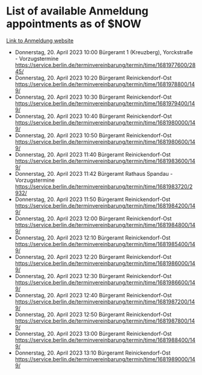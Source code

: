 # List of available Anmeldung appointments as of $NOW
[Link to Anmeldung website](https://service.berlin.de/terminvereinbarung/termin/tag.php?termin=1&anliegen[]=120686&dienstleisterlist=122210,122217,327316,122219,327312,122227,327314,122231,327346,122243,327348,122254,122252,329742,122260,329745,122262,329748,122271,327278,122273,327274,122277,327276,330436,122280,327294,122282,327290,122284,327292,122291,327270,122285,327266,122286,327264,122296,327268,150230,329760,122297,327286,122294,327284,122312,329763,122314,329775,122304,327330,122311,327334,122309,327332,317869,122281,327352,122279,329772,122283,122276,327324,122274,327326,122267,329766,122246,327318,122251,327320,122257,327322,122208,327298,122226,327300&herkunft=http%3A%2F%2Fservice.berlin.de%2Fdienstleistung%2F120686%2F)
- Donnerstag, 20. April 2023 10:00 Bürgeramt 1 (Kreuzberg), Yorckstraße - Vorzugstermine https://service.berlin.de/terminvereinbarung/termin/time/1681977600/2845/
- Donnerstag, 20. April 2023 10:20 Bürgeramt Reinickendorf-Ost https://service.berlin.de/terminvereinbarung/termin/time/1681978800/149/
- Donnerstag, 20. April 2023 10:30 Bürgeramt Reinickendorf-Ost https://service.berlin.de/terminvereinbarung/termin/time/1681979400/149/
- Donnerstag, 20. April 2023 10:40 Bürgeramt Reinickendorf-Ost https://service.berlin.de/terminvereinbarung/termin/time/1681980000/149/
- Donnerstag, 20. April 2023 10:50 Bürgeramt Reinickendorf-Ost https://service.berlin.de/terminvereinbarung/termin/time/1681980600/149/
- Donnerstag, 20. April 2023 11:40 Bürgeramt Reinickendorf-Ost https://service.berlin.de/terminvereinbarung/termin/time/1681983600/149/
- Donnerstag, 20. April 2023 11:42 Bürgeramt Rathaus Spandau - Vorzugstermine https://service.berlin.de/terminvereinbarung/termin/time/1681983720/2932/
- Donnerstag, 20. April 2023 11:50 Bürgeramt Reinickendorf-Ost https://service.berlin.de/terminvereinbarung/termin/time/1681984200/149/
- Donnerstag, 20. April 2023 12:00 Bürgeramt Reinickendorf-Ost https://service.berlin.de/terminvereinbarung/termin/time/1681984800/149/
- Donnerstag, 20. April 2023 12:10 Bürgeramt Reinickendorf-Ost https://service.berlin.de/terminvereinbarung/termin/time/1681985400/149/
- Donnerstag, 20. April 2023 12:20 Bürgeramt Reinickendorf-Ost https://service.berlin.de/terminvereinbarung/termin/time/1681986000/149/
- Donnerstag, 20. April 2023 12:30 Bürgeramt Reinickendorf-Ost https://service.berlin.de/terminvereinbarung/termin/time/1681986600/149/
- Donnerstag, 20. April 2023 12:40 Bürgeramt Reinickendorf-Ost https://service.berlin.de/terminvereinbarung/termin/time/1681987200/149/
- Donnerstag, 20. April 2023 12:50 Bürgeramt Reinickendorf-Ost https://service.berlin.de/terminvereinbarung/termin/time/1681987800/149/
- Donnerstag, 20. April 2023 13:00 Bürgeramt Reinickendorf-Ost https://service.berlin.de/terminvereinbarung/termin/time/1681988400/149/
- Donnerstag, 20. April 2023 13:10 Bürgeramt Reinickendorf-Ost https://service.berlin.de/terminvereinbarung/termin/time/1681989000/149/
